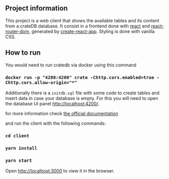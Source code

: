 ## Project information

This project is a web client that shows the available tables and its content from a crateDB database.
It consist in a frontend done with [react](https://github.com/facebook/react) and [react-router-dom](https://github.com/ReactTraining/react-router/tree/master/packages/react-router-dom), generated by [create-react-app](https://github.com/facebook/create-react-app). Styling is done with vanilla CSS.

## How to run

You would need to run cratedb via docker using this command

### `docker run -p "4200:4200" crate -Chttp.cors.enabled=true -Chttp.cors.allow-origin="*"`

Additionally there is a `initdb.sql` file with some code to create tables and insert data in case your database is empty. For this you will need to open the database UI panel [http://localhost:4200/](http://localhost:4200/).

for more information check [the official documentation](https://crate.io/docs/crate/tutorials/en/latest/getting-started/install-run/special/docker.html)

and run the client with the following commands:

### `cd client`
### `yarn install`
### `yarn start`

Open [http://localhost:3000](http://localhost:3000) to view it in the browser.
